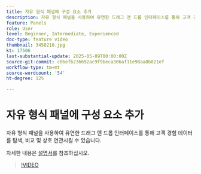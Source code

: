 ```yaml
---
title: 자유 형식 패널에 구성 요소 추가
description: 자유 형식 패널을 사용하여 유연한 드래그 앤 드롭 인터페이스를 통해 고객 경험 데이터를 탐색, 비교 및 상호 연관시킬 수 있습니다.
feature: Panels
role: User
level: Beginner, Intermediate, Experienced
doc-type: feature video
thumbnail: 3458210.jpg
kt: 17506
last-substantial-update: 2025-05-09T00:00:00Z
source-git-commit: c06efb236692ac9f9beca306af11e98aa8b821ef
workflow-type: tm+mt
source-wordcount: '54'
ht-degree: 12%

---
```


# 자유 형식 패널에 구성 요소 추가

자유 형식 패널을 사용하여 유연한 드래그 앤 드롭 인터페이스를 통해 고객 경험 데이터를 탐색, 비교 및 상호 연관시킬 수 있습니다.

자세한 내용은 [설명서](https://experienceleague.adobe.com/ko/docs/analytics-platform/using/cja-workspace/panels/freeform-panel)를 참조하십시오.

>[!VIDEO](https://video.tv.adobe.com/v/3458210/?learn=on)

